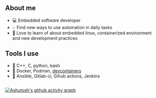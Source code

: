 ## About me
- 💻 Embedded software developer
- 💡 Find new ways to use automation in daily tasks
- 📖 Love to learn of about embedded linux, containerized environment and new development practices

## Tools I use
- 📢 C++, C, python, bash
- 🐋 Docker, Podman, [devcontainers](https://containers.dev/)
- 🤖 Ansible, Gitlab-ci, Gihub actions, Jenkins
##
[![Ashutosh's github activity graph](https://github-readme-activity-graph.vercel.app/graph?username=dakhouya&theme=rogue&custom_title=Activity&hide_border=true&radius=5&height=400)](https://github.com/ashutosh00710/github-readme-activity-graph)
